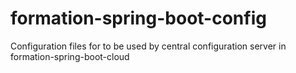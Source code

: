 # formation-spring-boot-config
Configuration files for to be used by central configuration server in formation-spring-boot-cloud
